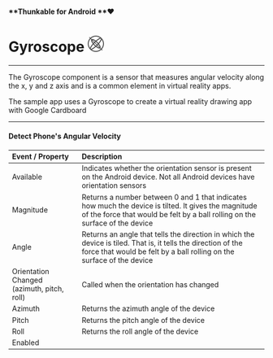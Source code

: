 #### **Thunkable for Android **❤

# Gyroscope ![](/assets/gyroscope-icon.png)

---

The Gyroscope component is a sensor that measures angular velocity along the x, y and z axis and is a common element in virtual reality apps.

The sample app uses a Gyroscope to create a virtual reality drawing app with Google Cardboard

---

#### Detect Phone's Angular Velocity

| Event / Property | Description |
| :--- | :--- |
| Available | Indicates whether the orientation sensor is present on the Android device. Not all Android devices have orientation sensors |
| Magnitude | Returns a number between 0 and 1 that indicates how much the device is tilted. It gives the magnitude of the force that would be felt by a ball rolling on the surface of the device |
| Angle | Returns an angle that tells the direction in which the device is tiled. That is, it tells the direction of the force that would be felt by a ball rolling on the surface of the device |
| Orientation Changed \(azimuth, pitch, roll\) | Called when the orientation has changed |
| Azimuth | Returns the azimuth angle of the device |
| Pitch | Returns the pitch angle of the device |
| Roll | Returns the roll angle of the device |
| Enabled |  |



